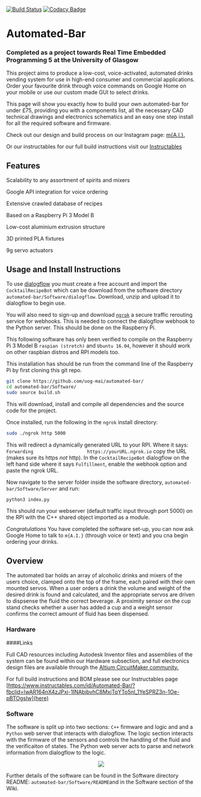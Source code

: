 [![Build Status](https://travis-ci.org/uog-mai/automated-bar.svg?branch=develop)](https://travis-ci.org/uog-mai/automated-bar)
[![Codacy Badge](https://api.codacy.com/project/badge/Grade/d979a961225d45618b61c0bc4588a02c)](https://www.codacy.com/app/eddymj96/automated-bar?utm_source=github.com&amp;utm_medium=referral&amp;utm_content=uog-mai/automated-bar&amp;utm_campaign=Badge_Grade)

# Automated-Bar
### Completed as a project towards Real Time Embedded Programming 5 at the University of Glasgow

This project aims to produce a low-cost, voice-activated, automated drinks vending system for use in high-end consumer and commercial applications. Order your favourite drink through voice commands on Google Home on your mobile or use our custom made GUI to select drinks. 

This page will show you exactly how to build your own automated-bar for under £75, providing you with a components list, all the necessary CAD technical drawings and electronics schematics and an easy one step install for all the required software and firmware. 

Check out our design and build process on our Instagram page: [m{A.I.}.](https://www.instagram.com/m_a.i._/?hl=en)

Or our instructables for our full build instructions visit our [Instructables](https://www.instructables.com/id/Automated-Bar/?fbclid=IwAR164nX4zJPxj-1INAbjbvhC8MxjTqYTo5nI_1YeSPRZ3n-1Oe-pBTOgsIw)

## Features
Scalability to any assortment of spirits and mixers

Google API integration for voice ordering

Extensive crawled database of recipes

Based on a Raspberry Pi 3 Model B

Low-cost aluminium extrusion structure

3D printed PLA fixtures

9g servo actuators

## Usage and Install Instructions
To use [dialogflow](https://dialogflow.com/) you must create a free account and import the ```CocktailRecipeBot``` which can be download from the software directory ```automated-bar/Software/dialogflow```. Download, unzip and upload it to dialogflow to begin use.

You will also need to sign-up and download [```ngrok```](https://dashboard.ngrok.com/user/signup) a secure traffic rerouting service for webhooks. This is needed to connect the dialogflow webhook to the Python server. This should be done on the Raspberry Pi.

This following software has only been verified to compile on the Raspberry Pi 3 Model B ```raspian (stretch)``` and ```Ubuntu 16.04```, however it should work on other raspbian distros and RPI models too.

This installation has should be run from the command line of the Raspberry Pi by first cloning this git repo.
```bash
git clone https://github.com/uog-mai/automated-bar/
cd automated-bar/Software/
sudo source build.sh
```
This will download, install and compile all dependencies and the source code for the project.

Once installed, run the following in the ```ngrok``` install directory:
```bash
sudo ./ngrok http 5000
```
This will redirect a dynamically generated URL to your RPI. Where it says:
```Forwarding                    https://yourURL.ngrok.io``` copy the URL (makes sure its https *not* http). In the ``CocktailRecipeBot`` dialogflow on the left hand side where it says ```Fulfillment```, enable the webhook option and paste the ngrok URL.

Now navigate to the server folder inside the software directory, ```automated-bar/Software/Server``` and run:
```bash
python3 index.py
``` 
This should run your webserver (default traffic input through port 5000) on the RPI with the C++ shared object imported as a module. 

*Congratulations* You have completed the software set-up, you can now ask Google Home to talk to ```m{A.I.}``` (through voice or text) and you cna begin ordering your drinks. 

## Overview
The automated bar holds an array of alcoholic drinks and mixers of the users choice, clamped onto the top of the frame, each paired with their own mounted servos. When a user orders a drink the volume and weight of the desired drink is found and calculated, and the appropriate servos are driven to dispsense the fluid the correct beverage. A proximity sensor on the cup stand checks whether a user has added a cup and a weight sensor confirms the correct amount of fluid has been dispensed. 

### Hardware 
####Links

Full CAD resources including Autodesk Inventor files and assemblies of the system can be found within our Hardware subsection, and full electronics design files are available through the [Altium CircuitMaker community.](https://circuitmaker.com/Projects/Details/Peter-Fleming-2/UoG-mai-automated-bar) 

For full build instructions and BOM please see our Instructables page [https://www.instructables.com/id/Automated-Bar/?fbclid=IwAR164nX4zJPxj-1INAbjbvhC8MxjTqYTo5nI_1YeSPRZ3n-1Oe-pBTOgsIw](here)



### Software
The software is split up into two sections: ```C++``` firmware and logic and and a ```Python``` web server that interacts with dialogflow. The logic section interacts with the firmware of the sensors and controls the handling of the fluid and the verificaiton of states. The Python web server acts to parse and network information from dialogflow to the logic.

<p align="center">
<img src="https://github.com/uog-mai/automated-bar/blob/develop/assets/InteractionDiagram.png" ">
</p>

Further details of the software can be found in the Software directory README: ```automated-bar/Software/README```and in the Software section of the Wiki.



